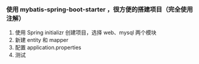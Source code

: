 ### 使用 mybatis-spring-boot-starter ，很方便的搭建项目（完全使用注解）
1. 使用 Spring initializr 创建项目，选择 web、mysql 两个模块
2. 新建 entity 和 mapper
3. 配置 application.properties
4. 测试